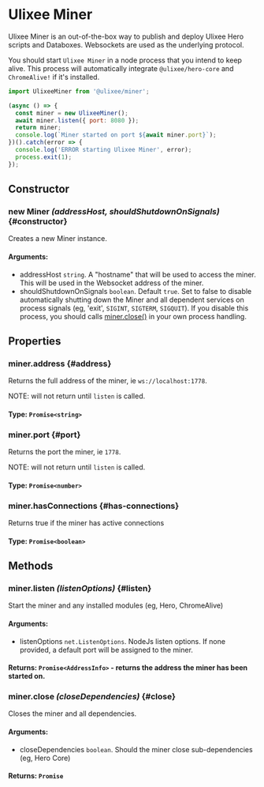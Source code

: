 # Ulixee Miner

Ulixee Miner is an out-of-the-box way to publish and deploy Ulixee Hero scripts and Databoxes. Websockets are used as the underlying protocol.

You should start `Ulixee Miner` in a node process that you intend to keep alive. This process will automatically integrate `@ulixee/hero-core` and `ChromeAlive!` if it's installed.

```js
import UlixeeMiner from '@ulixee/miner';

(async () => {
  const miner = new UlixeeMiner();
  await miner.listen({ port: 8080 });
  return miner;
  console.log(`Miner started on port ${await miner.port}`);
})().catch(error => {
  console.log('ERROR starting Ulixee Miner', error);
  process.exit(1);
});
```

## Constructor

### new Miner _(addressHost, shouldShutdownOnSignals)_ {#constructor}

Creates a new Miner instance.

#### **Arguments**:

- addressHost `string`. A "hostname" that will be used to access the miner. This will be used in the Websocket address of the miner.
- shouldShutdownOnSignals `boolean`. Default `true`. Set to false to disable automatically shutting down the Miner and all dependent services on process signals (eg, 'exit', `SIGINT`, `SIGTERM`, `SIGQUIT`). If you disable this process, you should calls [miner.close()](#close) in your own process handling. 

## Properties

### miner.address {#address}

Returns the full address of the miner, ie `ws://localhost:1778`.

NOTE: will not return until `listen` is called.

#### **Type**: `Promise<string>`

### miner.port {#port}

Returns the port the miner, ie `1778`.

NOTE: will not return until `listen` is called.

#### **Type**: `Promise<number>`

### miner.hasConnections {#has-connections}

Returns true if the miner has active connections

#### **Type**: `Promise<boolean>`

## Methods

### miner.listen _(listenOptions)_ {#listen}

Start the miner and any installed modules (eg, Hero, ChromeAlive)

#### **Arguments**:

- listenOptions `net.ListenOptions`. NodeJs listen options. If none provided, a default port will be assigned to the miner.

#### **Returns**: `Promise<AddressInfo>` - returns the address the miner has been started on.

### miner.close _(closeDependencies)_ {#close}

Closes the miner and all dependencies.

#### **Arguments**:

- closeDependencies `boolean`. Should the miner close sub-dependencies (eg, Hero Core)

#### **Returns**: `Promise`
